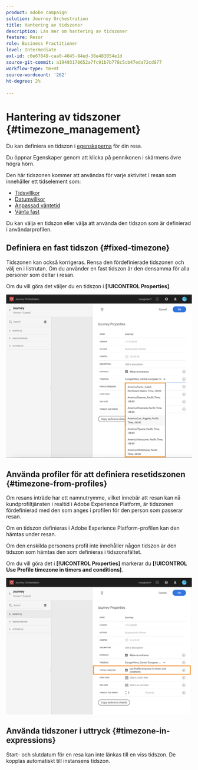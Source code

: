 ```yaml
---
product: adobe campaign
solution: Journey Orchestration
title: Hantering av tidszoner
description: Läs mer om hantering av tidszoner
feature: Resor
role: Business Practitioner
level: Intermediate
exl-id: c0e67849-caa0-4045-94ed-38e483054e1d
source-git-commit: a19493178652a7fc91b7b778c5cb47eda72cd877
workflow-type: tm+mt
source-wordcount: '262'
ht-degree: 2%

---
```


# Hantering av tidszoner {#timezone_management}

Du kan definiera en tidszon i [egenskaperna](../building-journeys/changing-properties.md) för din resa.

Du öppnar Egenskaper genom att klicka på pennikonen i skärmens övre högra hörn.

Den här tidszonen kommer att användas för varje aktivitet i resan som innehåller ett tidselement som:

* [Tidsvillkor](../building-journeys/condition-activity.md#time_condition)
* [Datumvillkor](../building-journeys/condition-activity.md#date_condition)
* [Anpassad väntetid](../building-journeys/wait-activity.md#custom)
* [Vänta fast](../building-journeys/wait-activity.md#fixed_date)

Du kan välja en tidszon eller välja att använda den tidszon som är definierad i användarprofilen.

## Definiera en fast tidszon {#fixed-timezone}

Tidszonen kan också korrigeras. Rensa den fördefinierade tidszonen och välj en i listrutan. Om du använder en fast tidszon är den densamma för alla personer som deltar i resan.

Om du vill göra det väljer du en tidszon i **[!UICONTROL Properties]**.

![](../assets/journey72.png)

## Använda profiler för att definiera resetidszonen {#timezone-from-profiles}

Om resans inträde har ett namnutrymme, vilket innebär att resan kan nå kundprofiltjänsten i realtid i Adobe Experience Platform, är tidszonen fördefinierad med den som anges i profilen för den person som passerar resan.

Om en tidszon definieras i Adobe Experience Platform-profilen kan den hämtas under resan.

Om den enskilda personens profil inte innehåller någon tidszon är den tidszon som hämtas den som definieras i tidszonsfältet.

Om du vill göra det i **[!UICONTROL Properties]** markerar du **[!UICONTROL Use Profile timezone in timers and conditions]**.

![](../assets/journey73.png)

## Använda tidszoner i uttryck {#timezone-in-expressions}

Start- och slutdatum för en resa kan inte länkas till en viss tidszon. De kopplas automatiskt till instansens tidszon.
